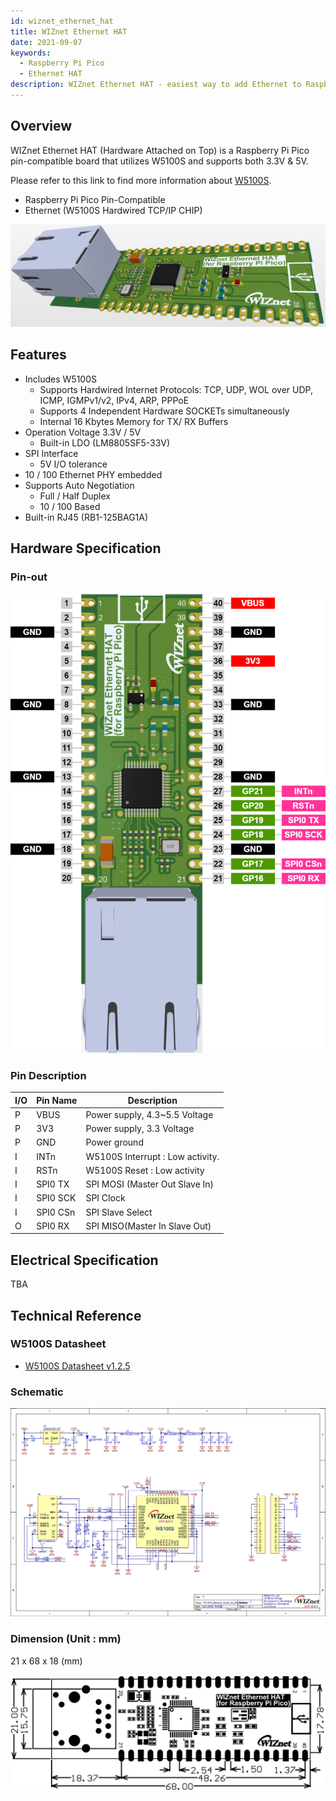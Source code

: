```yaml
---
id: wiznet_ethernet_hat
title: WIZnet Ethernet HAT
date: 2021-09-07
keywords:
  - Raspberry Pi Pico
  - Ethernet HAT
description: WIZnet Ethernet HAT - easiest way to add Ethernet to Raspberry Pi Pico
---
```


## Overview

WIZnet Ethernet HAT (Hardware Attached on Top) is a Raspberry Pi Pico pin-compatible board that utilizes W5100S and supports both 3.3V & 5V.

Please refer to this link to find more information about [W5100S](../../Product/iEthernet/W5100S/overview).

- Raspberry Pi Pico Pin-Compatible
- Ethernet (W5100S Hardwired TCP/IP CHIP)

![](/img/osh/wiznet_ethernet_hat/wiznet_ethernet_hat_3d_main.png)

## Features

- Includes W5100S
  - Supports Hardwired Internet Protocols: TCP, UDP, WOL over UDP, ICMP, IGMPv1/v2, IPv4, ARP, PPPoE
  - Supports 4 Independent Hardware SOCKETs simultaneously
  - Internal 16 Kbytes Memory for TX/ RX Buffers
- Operation Voltage 3.3V / 5V
  - Built-in LDO (LM8805SF5-33V)
- SPI Interface
  - 5V I/O tolerance
- 10 / 100 Ethernet PHY embedded
- Supports Auto Negotiation
  - Full / Half Duplex
  - 10 / 100 Based
- Built-in RJ45 (RB1-125BAG1A)

## Hardware Specification

### Pin-out

![WIZnet_Ethernet_HAT_3D_Pinout](/img/osh/wiznet_ethernet_hat/wiznet_ethernet_hat_pinout.png)

### Pin Description

| I/O  | Pin Name | Description                      |
| ---- | -------- | -------------------------------- |
| P    | VBUS     | Power supply, 4.3~5.5 Voltage    |
| P    | 3V3      | Power supply, 3.3 Voltage        |
| P    | GND      | Power ground                     |
| I    | INTn     | W5100S Interrupt : Low activity. |
| I    | RSTn     | W5100S Reset : Low activity      |
| I    | SPI0 TX  | SPI MOSI (Master Out Slave In)   |
| I    | SPI0 SCK | SPI Clock                        |
| I    | SPI0 CSn | SPI Slave Select                 |
| O    | SPI0 RX  | SPI MISO(Master In Slave Out)    |



## Electrical Specification

TBA

## Technical Reference

### W5100S Datasheet

- <a href="/img/products/w5100s/w5100s_ds_v125e.pdf" target="_blank">W5100S Datasheet v1.2.5</a>

### Schematic

![WIZnet_Ethernet_HAT_Schematic](/img/osh/wiznet_ethernet_hat/wiznet_ethernet_hat_schematic.png)

### Dimension (Unit : mm)

21 x 68 x 18 (mm)

![WIZnet_Ethernet_HAT_Dimension](/img/osh/wiznet_ethernet_hat/wiznet_ethernet_hat_dimension.png)





